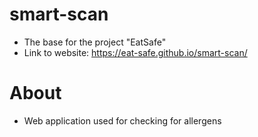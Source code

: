 # smart-scan
- The base for the project "EatSafe" 
- Link to website: https://eat-safe.github.io/smart-scan/

# About
- Web application used for checking for allergens

